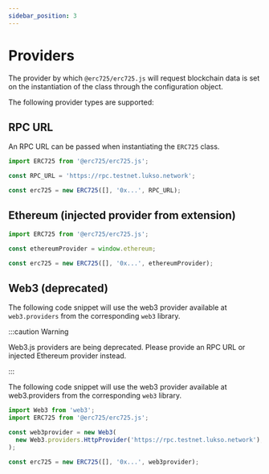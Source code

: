 ```yaml
---
sidebar_position: 3
---
```


# Providers

The provider by which `@erc725/erc725.js` will request blockchain data is set on the instantiation of the class through the configuration object.

The following provider types are supported:

## RPC URL

An RPC URL can be passed when instantiating the `ERC725` class.

```javascript
import ERC725 from '@erc725/erc725.js';

const RPC_URL = 'https://rpc.testnet.lukso.network';

const erc725 = new ERC725([], '0x...', RPC_URL);
```

## Ethereum (injected provider from extension)

```javascript
import ERC725 from '@erc725/erc725.js';

const ethereumProvider = window.ethereum;

const erc725 = new ERC725([], '0x...', ethereumProvider);
```

## Web3 (deprecated)

The following code snippet will use the web3 provider available at `web3.providers` from the corresponding `web3` library.

:::caution Warning

Web3.js providers are being deprecated. Please provide an RPC URL or injected Ethereum provider instead.

:::

The following code snippet will use the web3 provider available at web3.providers from the corresponding `web3` library.

```javascript
import Web3 from 'web3';
import ERC725 from '@erc725/erc725.js';

const web3provider = new Web3(
  new Web3.providers.HttpProvider('https://rpc.testnet.lukso.network'),
);

const erc725 = new ERC725([], '0x...', web3provider);
```
